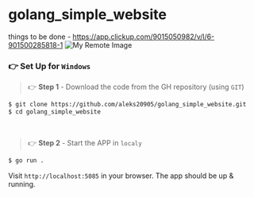 # golang_simple_website


things to be done - https://app.clickup.com/9015050982/v/l/6-901500285818-1
![My Remote Image](https://i.gyazo.com/5e21e01029bd75948cbe0f598371d000.png)






### 👉 Set Up for `Windows` 

> 👉 **Step 1** - Download the code from the GH repository (using `GIT`) 

```bash
$ git clone https://github.com/aleks20905/golang_simple_website.git
$ cd golang_simple_website
```

<br />

> 👉 **Step 2** - Start the APP in `localy`

```bash
$ go run .
```
Visit `http://localhost:5085` in your browser. The app should be up & running.

